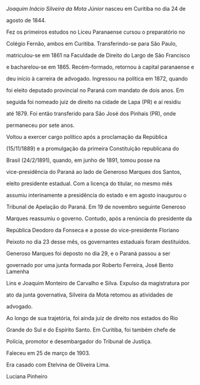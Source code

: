 

*Joaquim Inácio Silveira da Mota Júnior* nasceu em Curitiba no dia 24 de

agosto de 1844.



Fez os primeiros estudos no Liceu Paranaense cursou o preparatório no

Colégio Fernão, ambos em Curitiba. Transferindo-se para São Paulo,

matriculou-se em 1861 na Faculdade de Direito do Largo de São Francisco

e bacharelou-se em 1865. Recém-formado, retornou à capital paranaense e

deu início à carreira de advogado. Ingressou na política em 1872, quando

foi eleito deputado provincial no Paraná com mandato de dois anos. Em

seguida foi nomeado juiz de direito na cidade de Lapa (PR) e aí residiu

até 1879. Foi então transferido para São José dos Pinhais (PR), onde

permaneceu por sete anos.



Voltou a exercer cargo político após a proclamação da República

(15/11/1889) e a promulgação da primeira Constituição republicana do

Brasil (24/2/1891), quando, em junho de 1891, tomou posse na

vice-presidência do Paraná ao lado de Generoso Marques dos Santos,

eleito presidente estadual. Com a licença do titular, no mesmo mês

assumiu interinamente a presidência do estado e em agosto inaugurou o

Tribunal de Apelação do Paraná. Em 19 de novembro seguinte Generoso

Marques reassumiu o governo. Contudo, após a renúncia do presidente da

República Deodoro da Fonseca e a posse do vice-presidente Floriano

Peixoto no dia 23 desse mês, os governantes estaduais foram destituídos.

Generoso Marques foi deposto no dia 29, e o Paraná passou a ser

governado por uma junta formada por Roberto Ferreira, José Bento Lamenha

Lins e Joaquim Monteiro de Carvalho e Silva. Expulso da magistratura por

ato da junta governativa, Silveira da Mota retomou as atividades de

advogado.



Ao longo de sua trajetória, foi ainda juiz de direito nos estados do Rio

Grande do Sul e do Espírito Santo. Em Curitiba, foi também chefe de

Polícia, promotor e desembargador do Tribunal de Justiça.



Faleceu em 25 de março de 1903.



Era casado com Etelvina de Oliveira Lima.



Luciana Pinheiro



